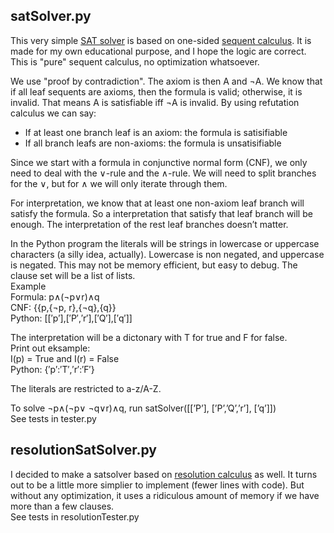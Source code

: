 
## satSolver.py
This very simple <a href="https://en.wikipedia.org/wiki/SAT_solver">SAT solver</a> is based on one-sided <a href="https://en.wikipedia.org/wiki/Sequent_calculus">sequent calculus</a>. It is made for my own educational purpose, and I hope the logic are correct. This is "pure" sequent calculus, no optimization whatsoever.

We use "proof by contradiction". The axiom is then A and ¬A. We know that if all leaf sequents 
are axioms, then the formula is valid; otherwise, it is invalid. That means A is satisfiable 
iff ¬A is invalid. By using refutation calculus we can say:
- If at least one branch leaf is an axiom: the formula is satisifiable
- If all branch leafs are non-axioms: the formula is unsatisifiable

Since we start with a formula in conjunctive normal form (CNF), we only need to deal with the ∨-rule and the ∧-rule.
We will need to split branches for the ∨, but for ∧ we will only iterate through them.

For interpretation, we know that at least one non-axiom leaf branch will satisfy the formula.
So a interpretation that satisfy that leaf branch will be enough. The interpretation of
the rest leaf branches doesn’t matter.

In the Python program the literals will be strings in lowercase or uppercase characters (a silly idea, actually).
Lowercase is non negated, and uppercase is negated. This may not be memory efficient, but
easy to debug. The clause set will be a list of lists.<br>
Example<br>
Formula: p∧(¬p∨r)∧q<br>
CNF: {{p,{¬p, r},{¬q},{q}}<br>
Python: [[′p′],[′P′,′r′],[′Q′],[′q′]]<br>

The interpretation will be a dictonary with T for true and F for false.<br>
Print out eksample:<br>
I(p) = True and I(r) = False<br>
Python: {′p′:′T′,′r′:′F′}<br>

The literals are restricted to a-z/A-Z.

To solve ¬p∧(¬p∨ ¬q∨r)∧q, run satSolver([[’P’], [’P’,’Q’,’r’], [’q’]])<br>
See tests in tester.py


## resolutionSatSolver.py
I decided to make a satsolver based on <a href="https://en.wikipedia.org/wiki/Resolution_(logic)">resolution calculus</a> as well. It turns out to be a little 
more simplier to implement (fewer lines with code). But without any optimization, it uses a ridiculous 
amount of memory if we have more than a few clauses.<br>
See tests in resolutionTester.py
